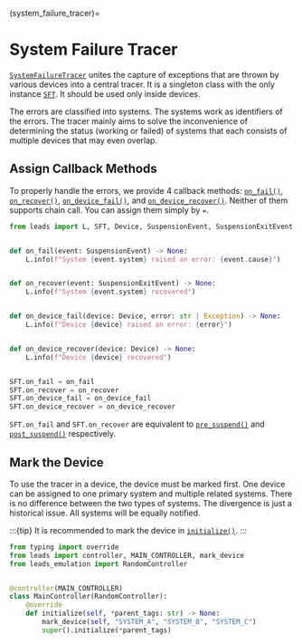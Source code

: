 (system_failure_tracer)=

# System Failure Tracer

[`SystemFailureTracer`](#leads.sft.SystemFailureTracer) unites the capture of exceptions that are thrown by various
devices into a central tracer. It is a singleton class with the only instance [`SFT`](#leads.sft.SFT). It should be used
only inside devices.

The errors are classified into systems. The systems work as identifiers of the errors. The tracer mainly aims to solve
the inconvenience of determining the status (working or failed) of systems that each consists of multiple devices that
may even overlap.

## Assign Callback Methods

To properly handle the errors, we provide 4 callback methods: [`on_fail()`](#leads.sft.SystemFailureTracer.on_fail),
[`on_recover()`](#leads.sft.SystemFailureTracer.on_recover),
[`on_device_fail()`](#leads.sft.SystemFailureTracer.on_device_fail), and
[`on_device_recover()`](#leads.sft.SystemFailureTracer.on_device_recover). Neither of them supports chain call. You can
assign them simply by `=`.

```python
from leads import L, SFT, Device, SuspensionEvent, SuspensionExitEvent


def on_fail(event: SuspensionEvent) -> None:
    L.info(f"System {event.system} raised an error: {event.cause}")


def on_recover(event: SuspensionExitEvent) -> None:
    L.info(f"System {event.system} recovered")


def on_device_fail(device: Device, error: str | Exception) -> None:
    L.info(f"Device {device} raised an error: {error}")


def on_device_recover(device: Device) -> None:
    L.info(f"Device {device} recovered")


SFT.on_fail = on_fail
SFT.on_recover = on_recover
SFT.on_device_fail = on_device_fail
SFT.on_device_recover = on_device_recover
```

`SFT.on_fail` and `SFT.on_recover` are equivalent to [`pre_suspend()`](#leads.event.EventListener.pre_suspend) and
[`post_suspend()`](#leads.event.EventListener.post_suspend) respectively.

## Mark the Device

To use the tracer in a device, the device must be marked first. One device can be assigned to one primary system and
multiple related systems. There is no difference between the two types of systems. The divergence is just a historical
issue. All systems will be equally notified.

:::{tip}
It is recommended to mark the device in
[`initialize()`](#leads.dt.device.Device.initialize).
:::

```python
from typing import override
from leads import controller, MAIN_CONTROLLER, mark_device
from leads_emulation import RandomController


@controller(MAIN_CONTROLLER)
class MainController(RandomController):
    @override
    def initialize(self, *parent_tags: str) -> None:
        mark_device(self, "SYSTEM_A", "SYSTEM_B", "SYSTEM_C")
        super().initialize(*parent_tags)
```
